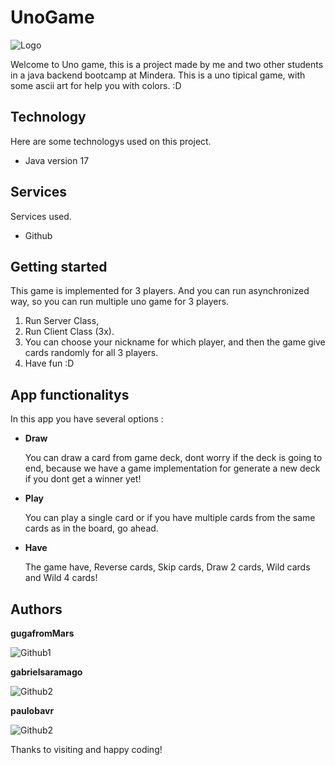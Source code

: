 # UnoGame

![Logo](https://assets.nintendo.com/image/upload/c_fill,w_1200/q_auto:best/f_auto/dpr_2.0/ncom/software/switch/70010000034088/ac97854c142c719f8ae843106d43511db61822eb9bdb78e2c1a98ea0ae3b6c08)

Welcome to Uno game, this is a project made by me and two other students in a java backend bootcamp at Mindera. This is a uno tipical game, with some ascii art for help you with colors. :D

## Technology

Here are some technologys used on this project.

* Java version 17

## Services

Services used.

* Github
  
## Getting started

This game is implemented for 3 players. And you can run asynchronized way, so you can run multiple uno game for 3 players.

1. Run Server Class,
2. Run Client Class (3x).
3. You can choose your nickname for which player, and then the game give cards randomly for all 3 players.
4. Have fun :D

## App functionalitys

In this app you have several options :

* **Draw**

  You can draw a card from game deck, dont worry if the deck is going to end, because we have a game implementation for generate a new deck if you dont get a winner yet!
* **Play**

  You can play a single card or if you have multiple cards from the same cards as in the board, go ahead.
* **Have**

  The game have, Reverse cards, Skip cards, Draw 2 cards, Wild cards and  Wild 4 cards!

## Authors

**gugafromMars**

![Github1](https://github.com/gugafromMARS)

**gabrielsaramago**

![Github2](https://github.com/gabrielsaramago)

**paulobavr**

![Github2](https://github.com/paulobavr)

Thanks to visiting and happy coding!
